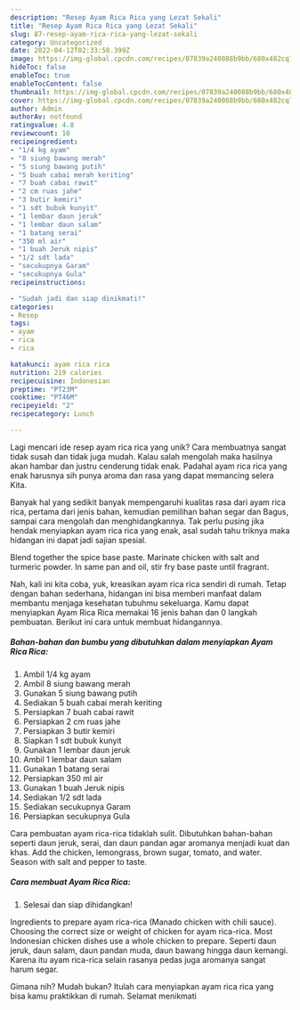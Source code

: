 ```yaml
---
description: "Resep Ayam Rica Rica yang Lezat Sekali"
title: "Resep Ayam Rica Rica yang Lezat Sekali"
slug: 87-resep-ayam-rica-rica-yang-lezat-sekali
category: Uncategorized
date: 2022-04-12T02:33:58.399Z
image: https://img-global.cpcdn.com/recipes/07839a240088b9bb/680x482cq70/ayam-rica-rica-foto-resep-utama.jpg
hideToc: false
enableToc: true
enableTocContent: false
thumbnail: https://img-global.cpcdn.com/recipes/07839a240088b9bb/680x482cq70/ayam-rica-rica-foto-resep-utama.jpg
cover: https://img-global.cpcdn.com/recipes/07839a240088b9bb/680x482cq70/ayam-rica-rica-foto-resep-utama.jpg
author: Admin
authorAv: notfound
ratingvalue: 4.8
reviewcount: 10
recipeingredient:
- "1/4 kg ayam"
- "8 siung bawang merah"
- "5 siung bawang putih"
- "5 buah cabai merah keriting"
- "7 buah cabai rawit"
- "2 cm ruas jahe"
- "3 butir kemiri"
- "1 sdt bubuk kunyit"
- "1 lembar daun jeruk"
- "1 lembar daun salam"
- "1 batang serai"
- "350 ml air"
- "1 buah Jeruk nipis"
- "1/2 sdt lada"
- "secukupnya Garam"
- "secukupnya Gula"
recipeinstructions:

- "Sudah jadi dan siap dinikmati!"
categories:
- Resep
tags:
- ayam
- rica
- rica

katakunci: ayam rica rica 
nutrition: 219 calories
recipecuisine: Indonesian
preptime: "PT23M"
cooktime: "PT46M"
recipeyield: "2"
recipecategory: Lunch

---
```





Lagi mencari ide resep ayam rica rica yang unik? Cara membuatnya sangat tidak susah dan tidak juga mudah. Kalau salah mengolah maka hasilnya akan hambar dan justru cenderung tidak enak. Padahal ayam rica rica yang enak harusnya sih punya aroma dan rasa yang dapat memancing selera Kita.





Banyak hal yang sedikit banyak mempengaruhi kualitas rasa dari ayam rica rica, pertama dari jenis bahan, kemudian pemilihan bahan segar dan Bagus, sampai cara mengolah dan menghidangkannya. Tak perlu pusing jika hendak menyiapkan ayam rica rica yang enak,      asal sudah tahu triknya maka hidangan ini dapat jadi sajian spesial.














Blend together the spice base paste. Marinate chicken with salt and turmeric powder. In same pan and oil, stir fry base paste until fragrant.






Nah, kali ini kita coba, yuk, kreasikan ayam rica rica sendiri di rumah. Tetap dengan bahan sederhana, hidangan ini bisa memberi manfaat dalam membantu menjaga kesehatan tubuhmu sekeluarga. Kamu dapat menyiapkan Ayam Rica Rica memakai 16 jenis bahan dan 0 langkah pembuatan. Berikut ini cara untuk membuat hidangannya.

<!--inarticleads1-->

##### Bahan-bahan dan bumbu yang dibutuhkan dalam menyiapkan Ayam Rica Rica:

1. Ambil 1/4 kg ayam
1. Ambil 8 siung bawang merah
1. Gunakan 5 siung bawang putih
1. Sediakan 5 buah cabai merah keriting
1. Persiapkan 7 buah cabai rawit
1. Persiapkan 2 cm ruas jahe
1. Persiapkan 3 butir kemiri
1. Siapkan 1 sdt bubuk kunyit
1. Gunakan 1 lembar daun jeruk
1. Ambil 1 lembar daun salam
1. Gunakan 1 batang serai
1. Persiapkan 350 ml air
1. Gunakan 1 buah Jeruk nipis
1. Sediakan 1/2 sdt lada
1. Sediakan secukupnya Garam
1. Persiapkan secukupnya Gula


Cara pembuatan ayam rica-rica tidaklah sulit. Dibutuhkan bahan-bahan seperti daun jeruk, serai, dan daun pandan agar aromanya menjadi kuat dan khas. Add the chicken, lemongrass, brown sugar, tomato, and water. Season with salt and pepper to taste. 

<!--inarticleads2-->

##### Cara membuat Ayam Rica Rica:


1. Selesai dan siap dihidangkan!

Ingredients to prepare ayam rica-rica (Manado chicken with chili sauce). Choosing the correct size or weight of chicken for ayam rica-rica. Most Indonesian chicken dishes use a whole chicken to prepare. Seperti daun jeruk, daun salam, daun pandan muda, daun bawang hingga daun kemangi. Karena itu ayam rica-rica selain rasanya pedas juga aromanya sangat harum segar. 

Gimana nih? Mudah bukan? Itulah cara menyiapkan ayam rica rica yang bisa kamu praktikkan di rumah. Selamat menikmati
